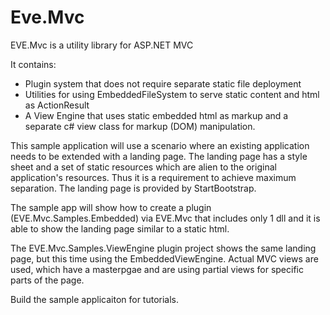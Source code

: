 # Eve.Mvc

EVE.Mvc is a utility library for ASP.NET MVC

It contains:
* Plugin system that does not require separate static file deployment
* Utilities for using EmbeddedFileSystem to serve static content and html as ActionResult
* A View Engine that uses static embedded html as markup and a separate c# view class for markup (DOM) manipulation.

This sample application will use a scenario where an existing application needs to be extended with a landing page. The landing page has a style sheet and a set of static resources which are alien to the original application's resources. Thus it is a requirement to achieve maximum separation. The landing page is provided by StartBootstrap.

The sample app will show how to create a plugin (EVE.Mvc.Samples.Embedded) via EVE.Mvc that includes only 1 dll and it is able to show the landing page similar to a static html.

The EVE.Mvc.Samples.ViewEngine plugin project shows the same landing page, but this time using the EmbeddedViewEngine. Actual MVC views are used, which have a masterpgae and are using partial views for specific parts of the page.

Build the sample applicaiton for tutorials.
